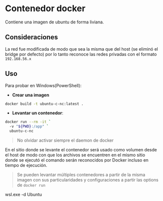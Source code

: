 # Contenedor docker 
Contiene una imagen de ubuntu de forma liviana. 

## Consideraciones 
La red fue modificada de modo que sea la misma que del host (se eliminó el bridge por defecto) por lo tanto reconoce las redes privadas con el formato `192.168.56.x`

## Uso 
Para probar en Windows(PowerShell): 
- **Crear una imagen**
```bash
docker build -t ubuntu-c-nc:latest .
```

- **Levantar un contenedor**: 
```bash
docker run --rm -it `
  -v "${PWD}:/app" `
  ubuntu-c-nc
```
> No olvidar activar siempre el daemon de docker 

En el sitio donde se levante el contenedor será usado como volumen desde el host de modo con que los archivos se encuentren en el mismo sitio donde se ejecutó el comando serán reconocidos por Docker incluso en tiempo de ejecución. 

> Se pueden levantar múltiples contenedores a partir de la misma imagen con sus particularidades y configuraciones a partir las options de 
`docker run`


wsl.exe -d Ubuntu